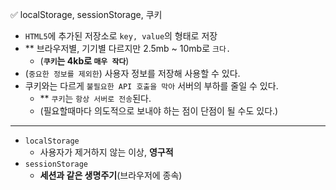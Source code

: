 ✅ localStorage, sessionStorage, 쿠키

* `HTML5`에 추가된 저장소로 `key, value`의 형태로 저장
* ** 브라우저별, 기기별 다르지만 2.5mb ~ 10mb로 `크다.`
  * (<b>`쿠키`는 4kb로 `매우 작다`</b>)
* (`중요한 정보를 제외한`) 사용자 정보를 저장해 사용할 수 있다.
* 쿠키와는 다르게 `불필요한 API 호출을 막아` 서버의 부하를 줄일 수 있다.
  * ** `쿠키`는 `항상 서버로 전송`된다.
  * (필요할때마다 의도적으로 보내야 하는 점이 단점이 될 수도 있다.)
<hr />

* `localStorage`
    * 사용자가 제거하지 않는 이상, <b>영구적</b>
* `sessionStorage`
    * <b>세션과 같은 생명주기</b>(브라우저에 종속)